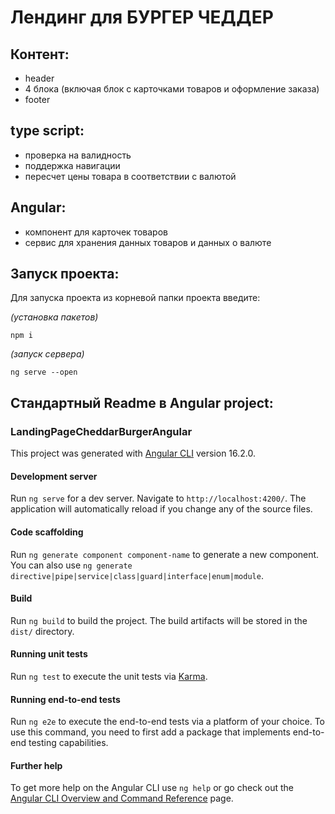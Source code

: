# Лендинг для БУРГЕР ЧЕДДЕР

## Контент:
- header 
- 4 блока (включая блок с карточками товаров и оформление заказа)
- footer 

## type script:
- проверка на валидность
- поддержка навигации
- пересчет цены товара в соответствии с валютой


## Angular:
- компонент для карточек товаров
- сервис для хранения данных товаров и данных о валюте


## Запуск проекта:
Для запуска проекта из корневой папки проекта введите:

*(установка пакетов)*
```
npm i
```

*(запуск сервера)*
```
ng serve --open
```


## Стандартный Readme в Angular project:

### LandingPageCheddarBurgerAngular

This project was generated with [Angular CLI](https://github.com/angular/angular-cli) version 16.2.0.

#### Development server

Run `ng serve` for a dev server. Navigate to `http://localhost:4200/`. The application will automatically reload if you change any of the source files.

#### Code scaffolding

Run `ng generate component component-name` to generate a new component. You can also use `ng generate directive|pipe|service|class|guard|interface|enum|module`.

#### Build

Run `ng build` to build the project. The build artifacts will be stored in the `dist/` directory.

#### Running unit tests

Run `ng test` to execute the unit tests via [Karma](https://karma-runner.github.io).

#### Running end-to-end tests

Run `ng e2e` to execute the end-to-end tests via a platform of your choice. To use this command, you need to first add a package that implements end-to-end testing capabilities.

#### Further help

To get more help on the Angular CLI use `ng help` or go check out the [Angular CLI Overview and Command Reference](https://angular.io/cli) page.

